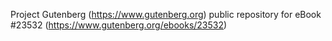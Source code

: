 Project Gutenberg (https://www.gutenberg.org) public repository for eBook #23532 (https://www.gutenberg.org/ebooks/23532)
